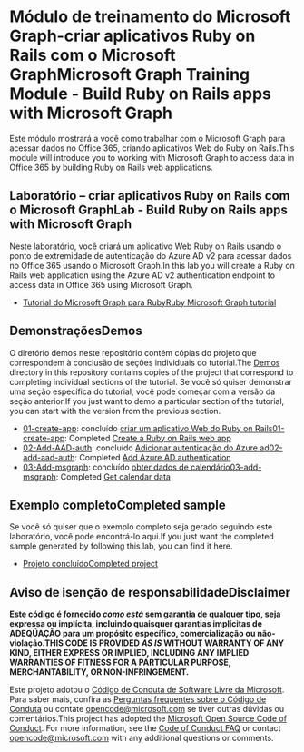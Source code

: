 # <a name="microsoft-graph-training-module---build-ruby-on-rails-apps-with-microsoft-graph"></a><span data-ttu-id="f2967-101">Módulo de treinamento do Microsoft Graph-criar aplicativos Ruby on Rails com o Microsoft Graph</span><span class="sxs-lookup"><span data-stu-id="f2967-101">Microsoft Graph Training Module - Build Ruby on Rails apps with Microsoft Graph</span></span>

<span data-ttu-id="f2967-102">Este módulo mostrará a você como trabalhar com o Microsoft Graph para acessar dados no Office 365, criando aplicativos Web do Ruby on Rails.</span><span class="sxs-lookup"><span data-stu-id="f2967-102">This module will introduce you to working with Microsoft Graph to access data in Office 365 by building Ruby on Rails web applications.</span></span>

## <a name="lab---build-ruby-on-rails-apps-with-microsoft-graph"></a><span data-ttu-id="f2967-103">Laboratório – criar aplicativos Ruby on Rails com o Microsoft Graph</span><span class="sxs-lookup"><span data-stu-id="f2967-103">Lab - Build Ruby on Rails apps with Microsoft Graph</span></span>

<span data-ttu-id="f2967-104">Neste laboratório, você criará um aplicativo Web Ruby on Rails usando o ponto de extremidade de autenticação do Azure AD v2 para acessar dados no Office 365 usando o Microsoft Graph.</span><span class="sxs-lookup"><span data-stu-id="f2967-104">In this lab you will create a Ruby on Rails web application using the Azure AD v2 authentication endpoint to access data in Office 365 using Microsoft Graph.</span></span>

- [<span data-ttu-id="f2967-105">Tutorial do Microsoft Graph para Ruby</span><span class="sxs-lookup"><span data-stu-id="f2967-105">Ruby Microsoft Graph tutorial</span></span>](https://docs.microsoft.com/graph/training/ruby-tutorial)

## <a name="demos"></a><span data-ttu-id="f2967-106">Demonstrações</span><span class="sxs-lookup"><span data-stu-id="f2967-106">Demos</span></span>

<span data-ttu-id="f2967-107">O [](./Demos) diretório demos neste repositório contém cópias do projeto que correspondem à conclusão de seções individuais do tutorial.</span><span class="sxs-lookup"><span data-stu-id="f2967-107">The [Demos](./Demos) directory in this repository contains copies of the project that correspond to completing individual sections of the tutorial.</span></span> <span data-ttu-id="f2967-108">Se você só quiser demonstrar uma seção específica do tutorial, você pode começar com a versão da seção anterior.</span><span class="sxs-lookup"><span data-stu-id="f2967-108">If you just want to demo a particular section of the tutorial, you can start with the version from the previous section.</span></span>

- <span data-ttu-id="f2967-109">[01-create-app](Demos/01-create-app): concluído [criar um aplicativo Web do Ruby on Rails](https://docs.microsoft.com/graph/training/ruby-tutorial?tutorial-step=1)</span><span class="sxs-lookup"><span data-stu-id="f2967-109">[01-create-app](Demos/01-create-app): Completed [Create a Ruby on Rails web app](https://docs.microsoft.com/graph/training/ruby-tutorial?tutorial-step=1)</span></span>
- <span data-ttu-id="f2967-110">[02-Add-AAD-auth](Demos/02-add-aad-auth): concluído [Adicionar autenticação do Azure ad](https://docs.microsoft.com/graph/training/ruby-tutorial?tutorial-step=3)</span><span class="sxs-lookup"><span data-stu-id="f2967-110">[02-add-aad-auth](Demos/02-add-aad-auth): Completed [Add Azure AD authentication](https://docs.microsoft.com/graph/training/ruby-tutorial?tutorial-step=3)</span></span>
- <span data-ttu-id="f2967-111">[03-Add-msgraph](Demos/03-add-msgraph): concluído [obter dados de calendário](https://docs.microsoft.com/graph/training/ruby-tutorial?tutorial-step=4)</span><span class="sxs-lookup"><span data-stu-id="f2967-111">[03-add-msgraph](Demos/03-add-msgraph): Completed [Get calendar data](https://docs.microsoft.com/graph/training/ruby-tutorial?tutorial-step=4)</span></span>

## <a name="completed-sample"></a><span data-ttu-id="f2967-112">Exemplo completo</span><span class="sxs-lookup"><span data-stu-id="f2967-112">Completed sample</span></span>

<span data-ttu-id="f2967-113">Se você só quiser que o exemplo completo seja gerado seguindo este laboratório, você pode encontrá-lo aqui.</span><span class="sxs-lookup"><span data-stu-id="f2967-113">If you just want the completed sample generated by following this lab, you can find it here.</span></span>

- [<span data-ttu-id="f2967-114">Projeto concluído</span><span class="sxs-lookup"><span data-stu-id="f2967-114">Completed project</span></span>](Demos/03-add-msgraph)

## <a name="disclaimer"></a><span data-ttu-id="f2967-115">Aviso de isenção de responsabilidade</span><span class="sxs-lookup"><span data-stu-id="f2967-115">Disclaimer</span></span>

<span data-ttu-id="f2967-116">**Este código é fornecido *como está* sem garantia de qualquer tipo, seja expressa ou implícita, incluindo quaisquer garantias implícitas de ADEQÜAÇÃO para um propósito específico, comercialização ou não-violação.**</span><span class="sxs-lookup"><span data-stu-id="f2967-116">**THIS CODE IS PROVIDED *AS IS* WITHOUT WARRANTY OF ANY KIND, EITHER EXPRESS OR IMPLIED, INCLUDING ANY IMPLIED WARRANTIES OF FITNESS FOR A PARTICULAR PURPOSE, MERCHANTABILITY, OR NON-INFRINGEMENT.**</span></span>

<span data-ttu-id="f2967-p102">Este projeto adotou o [Código de Conduta de Software Livre da Microsoft](https://opensource.microsoft.com/codeofconduct/). Para saber mais, confira as [Perguntas frequentes sobre o Código de Conduta](https://opensource.microsoft.com/codeofconduct/faq/) ou contate [opencode@microsoft.com](mailto:opencode@microsoft.com) se tiver outras dúvidas ou comentários.</span><span class="sxs-lookup"><span data-stu-id="f2967-p102">This project has adopted the [Microsoft Open Source Code of Conduct](https://opensource.microsoft.com/codeofconduct/). For more information, see the [Code of Conduct FAQ](https://opensource.microsoft.com/codeofconduct/faq/) or contact [opencode@microsoft.com](mailto:opencode@microsoft.com) with any additional questions or comments.</span></span>